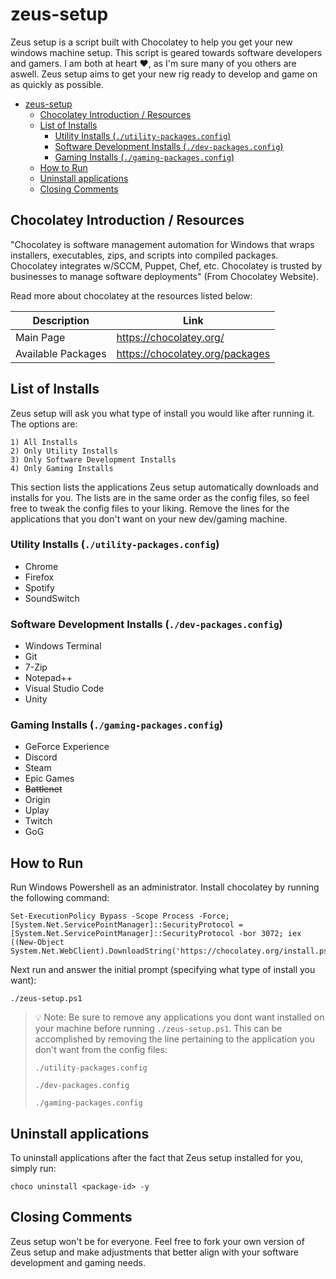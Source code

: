 # zeus-setup

Zeus setup is a script built with Chocolatey to help you get your new windows machine setup. This script is geared towards software developers and gamers. I am both at heart :heart:, as I'm sure many of you others are aswell. Zeus setup aims to get your new rig ready to develop and game on as quickly as possible.

- [zeus-setup](#zeus-setup)
  - [Chocolatey Introduction / Resources](#chocolatey-introduction--resources)
  - [List of Installs](#list-of-installs)
    - [Utility Installs (`./utility-packages.config`)](#utility-installs-utility-packagesconfig)
    - [Software Development Installs (`./dev-packages.config`)](#software-development-installs-dev-packagesconfig)
    - [Gaming Installs (`./gaming-packages.config`)](#gaming-installs-gaming-packagesconfig)
  - [How to Run](#how-to-run)
  - [Uninstall applications](#uninstall-applications)
  - [Closing Comments](#closing-comments)

## Chocolatey Introduction / Resources

"Chocolatey is software management automation for Windows that wraps installers, executables, zips, and scripts into compiled packages. Chocolatey integrates w/SCCM, Puppet, Chef, etc. Chocolatey is trusted by businesses to manage software deployments" (From Chocolatey Website). 

Read more about chocolatey at the resources listed below:

| Description | Link | 
|---|---|
| Main Page | <https://chocolatey.org/> | 
| Available Packages |<https://chocolatey.org/packages>

## List of Installs

Zeus setup will ask you what type of install you would like after running it. The options are:
```
1) All Installs
2) Only Utility Installs
3) Only Software Development Installs
4) Only Gaming Installs
```

This section lists the applications Zeus setup automatically downloads and installs for you. The lists are in the same order as the config files, so feel free to tweak the config files to your liking. Remove the lines for the applications that you don't want on your new dev/gaming machine.

### Utility Installs (`./utility-packages.config`)
* Chrome
* Firefox
* Spotify
* SoundSwitch

### Software Development Installs (`./dev-packages.config`)
* Windows Terminal
* Git
* 7-Zip
* Notepad++
* Visual Studio Code
* Unity

### Gaming Installs (`./gaming-packages.config`)
* GeForce Experience
* Discord
* Steam
* Epic Games
* ~~Battlenet~~
* Origin
* Uplay
* Twitch
* GoG

## How to Run

Run Windows Powershell as an administrator. Install chocolatey by running the following command:

```
Set-ExecutionPolicy Bypass -Scope Process -Force; [System.Net.ServicePointManager]::SecurityProtocol = [System.Net.ServicePointManager]::SecurityProtocol -bor 3072; iex ((New-Object System.Net.WebClient).DownloadString('https://chocolatey.org/install.ps1'))
```

Next run and answer the initial prompt (specifying what type of install you want):
```
./zeus-setup.ps1
```
> :bulb: Note: Be sure to remove any applications you dont want installed on your machine before running `./zeus-setup.ps1`. This can be accomplished by removing the line pertaining to the application you don't want from the config files: 
> 
> `./utility-packages.config`
> 
> `./dev-packages.config`
> 
> `./gaming-packages.config`



## Uninstall applications

To uninstall applications after the fact that Zeus setup installed for you, simply run:

```
choco uninstall <package-id> -y
```

## Closing Comments

Zeus setup won't be for everyone. Feel free to fork your own version of Zeus setup and make adjustments that better align with your software development and gaming needs.